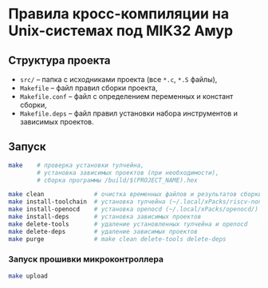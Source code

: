 # Правила кросс-компиляции на Unix-системах под MIK32 Амур

## Структура проекта

- `src/` – папка с исходниками проекта (все `*.c`, `*.S` файлы),
- `Makefile` – файл правил сборки проекта,
- `Makefile.conf` – файл с определением переменных и констант сборки,
- `Makefile.deps` – файл правил установки набора инструментов и зависимых проектов.

## Запуск

```bash
make    # проверка установки тулчейна,
        # установка зависимых проектов (при необходимости),
        # сборка программы /build/$(PROJECT_NAME).hex

make clean              # очистка временных файлов и результатов сборки (obj/ и build/)
make install-toolchain  # установка тулчейна (~/.local/xPacks/riscv-none-elf-gcc/)
make install-openocd    # установка openocd (~/.local/xPacks/openocd/)
make install-deps       # установка зависимых проектов
make delete-tools       # удаление установленных тулчейна и openocd
make delete-deps        # удаление зависимых проектов
make purge              # make clean delete-tools delete-deps
```

### Запуск прошивки микроконтроллера

```bash
make upload
```
